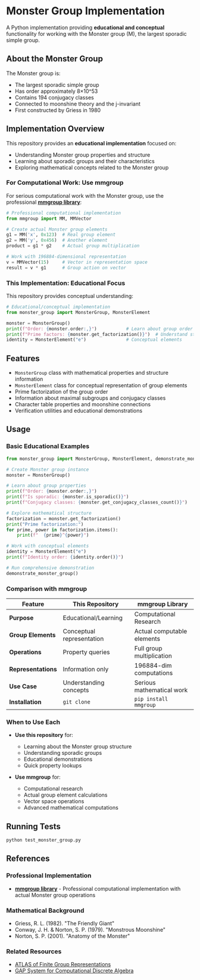 # Monster Group Implementation

A Python implementation providing **educational and conceptual** functionality for working with the Monster group (M), the largest sporadic simple group.

## About the Monster Group

The Monster group is:
- The largest sporadic simple group
- Has order approximately 8×10^53 
- Contains 194 conjugacy classes
- Connected to moonshine theory and the j-invariant
- First constructed by Griess in 1980

## Implementation Overview

This repository provides an **educational implementation** focused on:
- Understanding Monster group properties and structure
- Learning about sporadic groups and their characteristics
- Exploring mathematical concepts related to the Monster group

### For Computational Work: Use mmgroup

For serious computational work with the Monster group, use the professional **[mmgroup library](https://mmgroup.readthedocs.io/en/latest/)**:

```python
# Professional computational implementation
from mmgroup import MM, MMVector

# Create actual Monster group elements
g1 = MM('x', 0x123)  # Real group element
g2 = MM('y', 0x456)  # Another element
product = g1 * g2    # Actual group multiplication

# Work with 196884-dimensional representation
v = MMVector(15)     # Vector in representation space
result = v * g1      # Group action on vector
```

### This Implementation: Educational Focus

This repository provides conceptual understanding:

```python
# Educational/conceptual implementation
from monster_group import MonsterGroup, MonsterElement

monster = MonsterGroup()
print(f"Order: {monster.order:,}")           # Learn about group order
print(f"Prime factors: {monster.get_factorization()}")  # Understand structure
identity = MonsterElement("e")               # Conceptual elements
```

## Features

- `MonsterGroup` class with mathematical properties and structure information
- `MonsterElement` class for conceptual representation of group elements
- Prime factorization of the group order
- Information about maximal subgroups and conjugacy classes
- Character table properties and moonshine connections
- Verification utilities and educational demonstrations

## Usage

### Basic Educational Examples

```python
from monster_group import MonsterGroup, MonsterElement, demonstrate_monster_group

# Create Monster group instance
monster = MonsterGroup()

# Learn about group properties
print(f"Order: {monster.order:,}")
print(f"Is sporadic: {monster.is_sporadic()}")
print(f"Conjugacy classes: {monster.get_conjugacy_classes_count()}")

# Explore mathematical structure
factorization = monster.get_factorization()
print("Prime factorization:")
for prime, power in factorization.items():
    print(f"  {prime}^{power}")

# Work with conceptual elements
identity = MonsterElement("e")
print(f"Identity order: {identity.order()}")

# Run comprehensive demonstration
demonstrate_monster_group()
```

### Comparison with mmgroup

| Feature | This Repository | mmgroup Library |
|---------|----------------|-----------------|
| **Purpose** | Educational/Learning | Computational Research |
| **Group Elements** | Conceptual representation | Actual computable elements |
| **Operations** | Property queries | Full group multiplication |
| **Representations** | Information only | 196884-dim computations |
| **Use Case** | Understanding concepts | Serious mathematical work |
| **Installation** | `git clone` | `pip install mmgroup` |

### When to Use Each

- **Use this repository** for:
  - Learning about the Monster group structure
  - Understanding sporadic groups
  - Educational demonstrations
  - Quick property lookups

- **Use mmgroup** for:
  - Computational research
  - Actual group element calculations
  - Vector space operations
  - Advanced mathematical computations

## Running Tests

```bash
python test_monster_group.py
```

## References

### Professional Implementation
- **[mmgroup library](https://mmgroup.readthedocs.io/en/latest/)** - Professional computational implementation with actual Monster group operations

### Mathematical Background
- Griess, R. L. (1982). "The Friendly Giant"
- Conway, J. H. & Norton, S. P. (1979). "Monstrous Moonshine"
- Norton, S. P. (2001). "Anatomy of the Monster"

### Related Resources
- [ATLAS of Finite Group Representations](http://brauer.maths.qmul.ac.uk/Atlas/)
- [GAP System for Computational Discrete Algebra](https://www.gap-system.org/)
